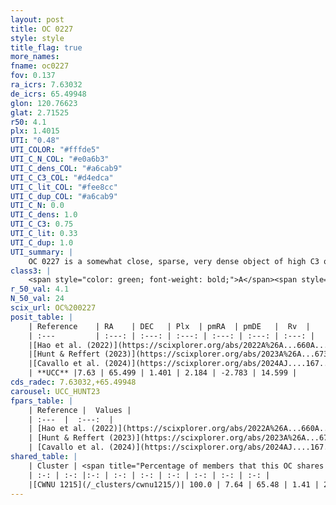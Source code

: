 ```yaml
---
layout: post
title: OC 0227
style: style
title_flag: true
more_names: 
fname: oc0227
fov: 0.137
ra_icrs: 7.63032
de_icrs: 65.49948
glon: 120.76623
glat: 2.71525
r50: 4.1
plx: 1.4015
UTI: "0.48"
UTI_COLOR: "#fffde5"
UTI_C_N_COL: "#e0a6b3"
UTI_C_dens_COL: "#a6cab9"
UTI_C_C3_COL: "#d4edca"
UTI_C_lit_COL: "#fee8cc"
UTI_C_dup_COL: "#a6cab9"
UTI_C_N: 0.0
UTI_C_dens: 1.0
UTI_C_C3: 0.75
UTI_C_lit: 0.33
UTI_C_dup: 1.0
UTI_summary: |
    OC 0227 is a somewhat close, sparse, very dense object of high C3 quality. It was recently reported in the literature. This object shares a large percentage of members with a later reported entry.<br><br><span style="color: #99180f; font-weight: bold;">Warning: </span>contains less than 25 stars with <i>P>0.5</i> estimated.
class3: |
    <span style="color: green; font-weight: bold;">A</span><span style="color: #FFC300; font-weight: bold;">B</span>
r_50_val: 4.1
N_50_val: 24
scix_url: OC%200227
posit_table: |
    | Reference    | RA    | DEC   | Plx  | pmRA  | pmDE   |  Rv  |
    | :---         | :---: | :---: | :---: | :---: | :---: | :---: |
    |[Hao et al. (2022)](https://scixplorer.org/abs/2022A%26A...660A...4H) | 7.65 | 65.481 | 1.387 | 2.158 | -2.908 | -11.867 |
    |[Hunt & Reffert (2023)](https://scixplorer.org/abs/2023A%26A...673A.114H) | 7.638 | 65.503 | 1.414 | 2.27 | -2.785 | 6.339 |
    |[Cavallo et al. (2024)](https://scixplorer.org/abs/2024AJ....167...12C) | 7.598 | 65.567 | 1.416 | -- | -- | -- |
    | **UCC** |7.63 | 65.499 | 1.401 | 2.184 | -2.783 | 14.599 | 
cds_radec: 7.63032,+65.49948
carousel: UCC_HUNT23
fpars_table: |
    | Reference |  Values |
    | :---  |  :---:  |
    | [Hao et al. (2022)](https://scixplorer.org/abs/2022A%26A...660A...4H) | `AG=1.58, age=6.6, Z=0.017` |
    | [Hunt & Reffert (2023)](https://scixplorer.org/abs/2023A%26A...673A.114H) | `AV50=2.434, diffAV50=1.711, MOD50=9.172, logAge50=6.496` |
    | [Cavallo et al. (2024)](https://scixplorer.org/abs/2024AJ....167...12C) | `AV50=2.01, dMod50=10.31, logAge50=8.32, [Fe/H]50=0.15` |
shared_table: |
    | Cluster | <span title="Percentage of members that this OC shares with the ones listed">%</span>   | RA   | DEC   | Plx   | pmRA  | pmDE  | Rv | UTI |
    | :-: | :-: |:-: | :-: | :-: | :-: | :-: | :-: | :-: |
    |[CWNU 1215](/_clusters/cwnu1215/)| 100.0 | 7.64 | 65.48 | 1.41 | 2.26 | -2.78 | 14.6 |0.08 |
---
```

